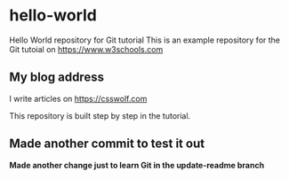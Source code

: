 # hello-world
Hello World repository for Git tutorial
This is an example repository for the Git tutoial on https://www.w3schools.com

## My blog address
I write articles on https://csswolf.com

This repository is built step by step in the tutorial.

## Made another commit to test it out

**Made another change just to learn Git in the update-readme branch**



